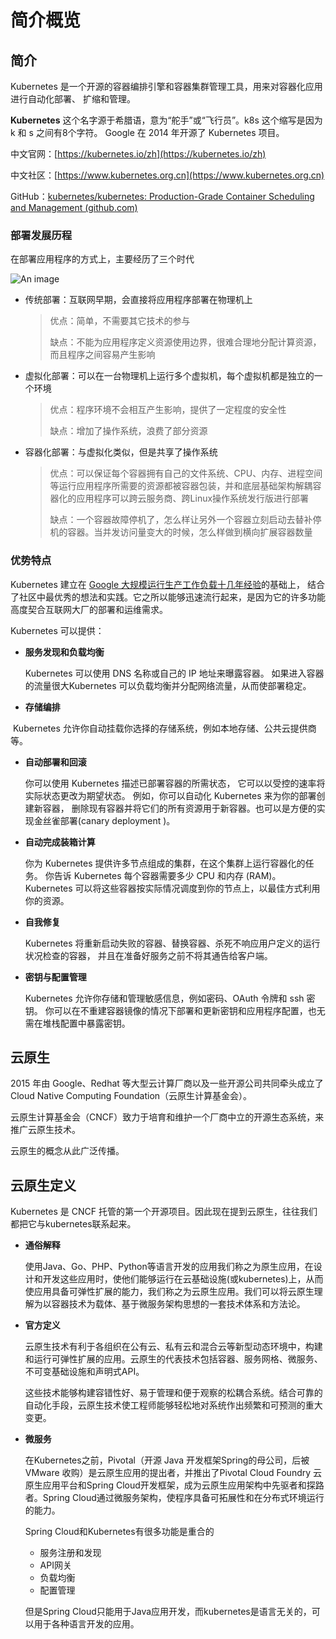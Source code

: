 # 简介概览

## 简介

Kubernetes 是一个开源的容器编排引擎和容器集群管理工具，用来对容器化应用进行自动化部署、 扩缩和管理。

**Kubernetes** 这个名字源于希腊语，意为“舵手”或“飞行员”。k8s 这个缩写是因为 k 和 s 之间有8个字符。 Google 在 2014 年开源了 Kubernetes 项目。

中文官网：[https://kubernetes.io/zh](https://kubernetes.io/zh)

中文社区：[https://www.kubernetes.org.cn](https://www.kubernetes.org.cn)

GitHub：[kubernetes/kubernetes: Production-Grade Container Scheduling and Management (github.com)](https://github.com/kubernetes/kubernetes)

### 部署发展历程

在部署应用程序的方式上，主要经历了三个时代

![An image](/img/linux/management/01.png)

- 传统部署：互联网早期，会直接将应用程序部署在物理机上

  >优点：简单，不需要其它技术的参与
  >
  >缺点：不能为应用程序定义资源使用边界，很难合理地分配计算资源，而且程序之间容易产生影响

- 虚拟化部署：可以在一台物理机上运行多个虚拟机，每个虚拟机都是独立的一个环境

  >优点：程序环境不会相互产生影响，提供了一定程度的安全性
  >
  >缺点：增加了操作系统，浪费了部分资源

- 容器化部署：与虚拟化类似，但是共享了操作系统

  >优点：可以保证每个容器拥有自己的文件系统、CPU、内存、进程空间等运行应用程序所需要的资源都被容器包装，并和底层基础架构解耦容器化的应用程序可以跨云服务商、跨Linux操作系统发行版进行部署
  >
  >缺点：一个容器故障停机了，怎么样让另外一个容器立刻启动去替补停机的容器。当并发访问量变大的时候，怎么样做到横向扩展容器数量

### 优势特点

Kubernetes 建立在 [Google 大规模运行生产工作负载十几年经验](https://research.google/pubs/pub43438)的基础上， 结合了社区中最优秀的想法和实践。它之所以能够迅速流行起来，是因为它的许多功能高度契合互联网大厂的部署和运维需求。

Kubernetes 可以提供：

- **服务发现和负载均衡**

  Kubernetes 可以使用 DNS 名称或自己的 IP 地址来曝露容器。 如果进入容器的流量很大Kubernetes 可以负载均衡并分配网络流量，从而使部署稳定。

- **存储编排**

​  Kubernetes 允许你自动挂载你选择的存储系统，例如本地存储、公共云提供商等。

- **自动部署和回滚**

  你可以使用 Kubernetes 描述已部署容器的所需状态， 它可以以受控的速率将实际状态更改为期望状态。 例如，你可以自动化 Kubernetes 来为你的部署创建新容器， 删除现有容器并将它们的所有资源用于新容器。也可以是方便的实现金丝雀部署(canary deployment )。

- **自动完成装箱计算**

  你为 Kubernetes 提供许多节点组成的集群，在这个集群上运行容器化的任务。 你告诉 Kubernetes 每个容器需要多少 CPU 和内存 (RAM)。 Kubernetes 可以将这些容器按实际情况调度到你的节点上，以最佳方式利用你的资源。

- **自我修复**

  Kubernetes 将重新启动失败的容器、替换容器、杀死不响应用户定义的运行状况检查的容器， 并且在准备好服务之前不将其通告给客户端。

- **密钥与配置管理**

  Kubernetes 允许你存储和管理敏感信息，例如密码、OAuth 令牌和 ssh 密钥。 你可以在不重建容器镜像的情况下部署和更新密钥和应用程序配置，也无需在堆栈配置中暴露密钥。

## 云原生

2015 年由 Google、Redhat 等大型云计算厂商以及一些开源公司共同牵头成立了Cloud Native Computing Foundation（云原生计算基金会）。

云原生计算基金会（CNCF）致力于培育和维护一个厂商中立的开源生态系统，来推广云原生技术。

云原生的概念从此广泛传播。

## 云原生定义

Kubernetes 是 CNCF 托管的第一个开源项目。因此现在提到云原生，往往我们都把它与kubernetes联系起来。

- **通俗解释**

  使用Java、Go、PHP、Python等语言开发的应用我们称之为原生应用，在设计和开发这些应用时，使他们能够运行在云基础设施(或kubernetes)上，从而使应用具备可弹性扩展的能力，我们称之为云原生应用。我们可以将云原生理解为以容器技术为载体、基于微服务架构思想的一套技术体系和方法论。

- **官方定义**

  云原生技术有利于各组织在公有云、私有云和混合云等新型动态环境中，构建和运行可弹性扩展的应用。云原生的代表技术包括容器、服务网格、微服务、不可变基础设施和声明式API。

  这些技术能够构建容错性好、易于管理和便于观察的松耦合系统。结合可靠的自动化手段，云原生技术使工程师能够轻松地对系统作出频繁和可预测的重大变更。

- **微服务**

  在Kubernetes之前，Pivotal（开源 Java 开发框架Spring的母公司，后被 VMware 收购）是云原生应用的提出者，并推出了Pivotal Cloud Foundry 云原生应用平台和Spring Cloud开发框架，成为云原生应用架构中先驱者和探路者。Spring Cloud通过微服务架构，使程序具备可拓展性和在分布式环境运行的能力。

  Spring Cloud和Kubernetes有很多功能是重合的

  - 服务注册和发现
  - API网关
  - 负载均衡
  - 配置管理

  但是Spring Cloud只能用于Java应用开发，而kubernetes是语言无关的，可以用于各种语言开发的应用。
